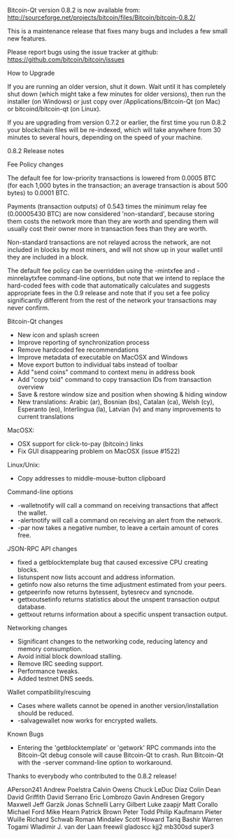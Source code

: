 Bitcoin-Qt version 0.8.2 is now available from:
  http://sourceforge.net/projects/bitcoin/files/Bitcoin/bitcoin-0.8.2/

This is a maintenance release that fixes many bugs and includes
a few small new features.

Please report bugs using the issue tracker at github:
  https://github.com/bitcoin/bitcoin/issues


How to Upgrade

If you are running an older version, shut it down. Wait
until it has completely shut down (which might take a few minutes for older
versions), then run the installer (on Windows) or just copy over
/Applications/Bitcoin-Qt (on Mac) or bitcoind/bitcoin-qt (on Linux).

If you are upgrading from version 0.7.2 or earlier, the first time you
run 0.8.2 your blockchain files will be re-indexed, which will take
anywhere from 30 minutes to several hours, depending on the speed of
your machine.

0.8.2 Release notes

Fee Policy changes

The default fee for low-priority transactions is lowered from 0.0005 BTC 
(for each 1,000 bytes in the transaction; an average transaction is
about 500 bytes) to 0.0001 BTC.

Payments (transaction outputs) of 0.543 times the minimum relay fee
(0.00005430 BTC) are now considered 'non-standard', because storing them
costs the network more than they are worth and spending them will usually
cost their owner more in transaction fees than they are worth.

Non-standard transactions are not relayed across the network, are not included
in blocks by most miners, and will not show up in your wallet until they are
included in a block.

The default fee policy can be overridden using the -mintxfee and -minrelaytxfee
command-line options, but note that we intend to replace the hard-coded fees
with code that automatically calculates and suggests appropriate fees in the
0.9 release and note that if you set a fee policy significantly different from
the rest of the network your transactions may never confirm.

Bitcoin-Qt changes

* New icon and splash screen
* Improve reporting of synchronization process
* Remove hardcoded fee recommendations
* Improve metadata of executable on MacOSX and Windows
* Move export button to individual tabs instead of toolbar
* Add "send coins" command to context menu in address book
* Add "copy txid" command to copy transaction IDs from transaction overview
* Save & restore window size and position when showing & hiding window
* New translations: Arabic (ar), Bosnian (bs), Catalan (ca), Welsh (cy),
  Esperanto (eo), Interlingua (la), Latvian (lv) and many improvements
  to current translations

MacOSX:
* OSX support for click-to-pay (bitcoin:) links
* Fix GUI disappearing problem on MacOSX (issue #1522)

Linux/Unix:
* Copy addresses to middle-mouse-button clipboard


Command-line options

* -walletnotify will call a command on receiving transactions that affect the wallet.
* -alertnotify will call a command on receiving an alert from the network.
* -par now takes a negative number, to leave a certain amount of cores free.

JSON-RPC API changes

* fixed a getblocktemplate bug that caused excessive CPU creating blocks.
* listunspent now lists account and address information.
* getinfo now also returns the time adjustment estimated from your peers.
* getpeerinfo now returns bytessent, bytesrecv and syncnode.
* gettxoutsetinfo returns statistics about the unspent transaction output database.
* gettxout returns information about a specific unspent transaction output.


Networking changes

* Significant changes to the networking code, reducing latency and memory consumption.
* Avoid initial block download stalling.
* Remove IRC seeding support.
* Performance tweaks.
* Added testnet DNS seeds.

Wallet compatibility/rescuing

* Cases where wallets cannot be opened in another version/installation should be reduced.
* -salvagewallet now works for encrypted wallets.


Known Bugs

* Entering the 'getblocktemplate' or 'getwork' RPC commands into the Bitcoin-Qt debug
console will cause Bitcoin-Qt to crash. Run Bitcoin-Qt with the -server command-line
option to workaround.

Thanks to everybody who contributed to the 0.8.2 release!

APerson241
Andrew Poelstra
Calvin Owens
Chuck LeDuc Díaz
Colin Dean
David Griffith
David Serrano
Eric Lombrozo
Gavin Andresen
Gregory Maxwell
Jeff Garzik
Jonas Schnelli
Larry Gilbert
Luke zaapjr
Matt Corallo
Michael Ford
Mike Hearn
Patrick Brown
Peter Todd
Philip Kaufmann
Pieter Wuille
Richard Schwab
Roman Mindalev
Scott Howard
Tariq Bashir
Warren Togami
Wladimir J. van der Laan
freewil
gladoscc
kjj2
mb300sd
super3
